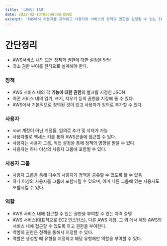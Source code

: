```yaml
---
title: '[AWS] IAM'
date: 2022-02-13T08:44:00.000Z
excerpt: 'AWS에서 사용자를 관리하고 사용자와 서비스의 정책과 권한을 설정할 수 있는 IAM에 대해서'
---
```


# 간단정리

- AWS서비스 내의 모든 정책과 권한에 대한 설정을 담당
- 최소 권한 부여를 원칙으로 설계해야 한다.

### 정책

- AWS 서비스 내의 각 **기능에 대한 권한**의 벌크를 지정한 JSON
- 어떤 서비스 내의 읽기, 쓰기, 지우기 등의 권한을 지정해 줄 수 있다.
- AWS에서 기본적으로 정의된 것이 있고 사용자가 임의로 추가할 수 있다.

### 사용자

- root 계정이 아닌 계정들, 임의로 추가 및 삭제가 가능
- 사용자별로 액세스 키를 통해 AWS콘솔에 접근할 수 있다.
- 사용자는 사용자 그룹, 직접 설정을 통해 정책의 영향을 받을 수 있다.
- 사용자는 하나 이상의 사용자 그룹에 포함될 수 있다.

### 사용자 그룹

- 사용자 그룹을 통해 다수의 사용자가 정책을 공유할 수 있도록 할 수 있음
- 하나 이상의 사용자를 그룹에 포함시킬 수 있으며, 이미 다른 그룹에 있는 사용자도 포함시킬 수 있다.

### 역할

- AWS 서비스 내에 접근할 수 있는 권한을 부여할 수 있는 자격 증명
- AWS 서비스(대표적으로 EC2 인스턴스), 다른 AWS 계정, 그 외 에서 해당 AWS의 서비스 내에 접근할 수 있도록 하고 권한을 부여한다.
- 역할의 권한은 정책을 통해서 지정할 수 있다.
- 역할은 생성할 때 유형을 지정하고 해당 유형에만 역할을 부여할 수 있다.
